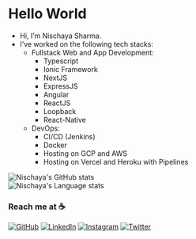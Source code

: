 # Hello World
- Hi, I’m Nischaya Sharma.
- I’ve worked on the following tech stacks: 
   - Fullstack Web and App Development:
      - Typescript
      - Ionic Framework
      - NextJS
      - ExpressJS
      - Angular
      - ReactJS
      - Loopback
      - React-Native
    - DevOps:
      - CI/CD (Jenkins)
      - Docker
      - Hosting on GCP and AWS
      - Hosting on Vercel and Heroku with Pipelines

![Nischaya's GitHub stats](https://github-readme-stats.vercel.app/api?username=NischayaSharma&show_icons=true&theme=dark)
<br>
![Nischaya's Language stats](https://github-readme-stats-eight-theta.vercel.app/api/top-langs/?username=NischayaSharma&layout=compact&lang_count=8&theme=dark)



### Reach me at ☕
<p align="left">
	<a target="_blank" href="https://github.com/NischayaSharma"><img src="https://img.icons8.com/bubbles/50/000000/github.png" alt="GitHub"/></a>
	<a target="_blank" href="https://www.linkedin.com/in/nischaya/"><img src="https://img.icons8.com/bubbles/50/000000/linkedin.png" alt="LinkedIn"/></a>
	<a target="_blank" href="https://www.instagram.com/nischaya.sharma/"><img src="https://img.icons8.com/bubbles/50/000000/instagram.png" alt="Instagram"/></a>
	<a target="_blank" href="mailto:nischaya.gq@gmail.com"><img src="https://img.icons8.com/bubbles/50/000000/gmail.png" alt="Twitter"/></a>
</p>


